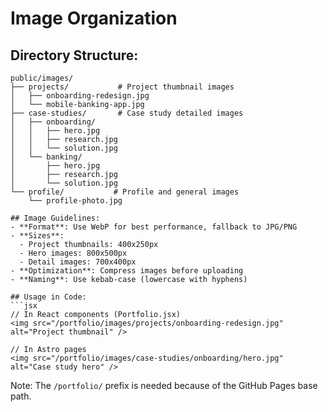 # Image Organization

## Directory Structure:
```
public/images/
├── projects/           # Project thumbnail images
│   ├── onboarding-redesign.jpg
│   └── mobile-banking-app.jpg
├── case-studies/       # Case study detailed images
│   ├── onboarding/
│   │   ├── hero.jpg
│   │   ├── research.jpg
│   │   └── solution.jpg
│   └── banking/
│       ├── hero.jpg
│       ├── research.jpg
│       └── solution.jpg
└── profile/           # Profile and general images
    └── profile-photo.jpg

## Image Guidelines:
- **Format**: Use WebP for best performance, fallback to JPG/PNG
- **Sizes**:
  - Project thumbnails: 400x250px
  - Hero images: 800x500px
  - Detail images: 700x400px
- **Optimization**: Compress images before uploading
- **Naming**: Use kebab-case (lowercase with hyphens)

## Usage in Code:
```jsx
// In React components (Portfolio.jsx)
<img src="/portfolio/images/projects/onboarding-redesign.jpg" alt="Project thumbnail" />

// In Astro pages
<img src="/portfolio/images/case-studies/onboarding/hero.jpg" alt="Case study hero" />
```

Note: The `/portfolio/` prefix is needed because of the GitHub Pages base path.
